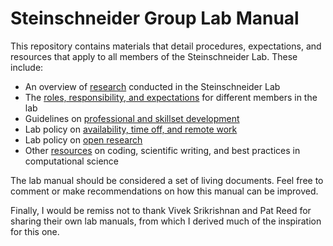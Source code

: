 # Steinschneider Group Lab Manual

This repository contains materials that detail procedures, expectations, and resources that apply to all members of the Steinschneider Lab. These include:

* An overview of [research](what-we-do.md) conducted in the Steinschneider Lab
* The [roles, responsibility, and expectations](roles-responsibilities-expectations.md) for different members in the lab 
* Guidelines on [professional and skillset development](professional-development.md)
* Lab policy on [availability, time off, and remote work](lab-presence-and-availability.md)
* Lab policy on [open research](open-reproducible-research.md)
* Other [resources](resources) on coding, scientific writing, and best practices in computational science

The lab manual should be considered a set of living documents. Feel free to comment or make recommendations on how this manual can be improved. 

Finally, I would be remiss not to thank Vivek Srikrishnan and Pat Reed for sharing their own lab manuals, from which I derived much of the inspiration for this one. 

